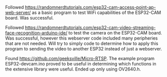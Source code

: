 Followed https://randomnerdtutorials.com/esp32-cam-access-point-ap-web-server/ as a basic program to test WiFi capabilities of the ESP32-CAM board.
Was successful.

Followed https://randomnerdtutorials.com/esp32-cam-video-streaming-face-recognition-arduino-ide/ to test the camera on the ESP32-CAM board.
Was successful, however this webserver code included many peripheries that are not needed. Will try to simply code to determine how to apply this program to sending the video to another ESP32 instead of just a webserver. 

Found https://github.com/geeksville/Micro-RTSP. The example program ESP32-devcam.ino proved to be useful in determining which functions in the extensive library were useful. Ended up only using OV2640.h.

